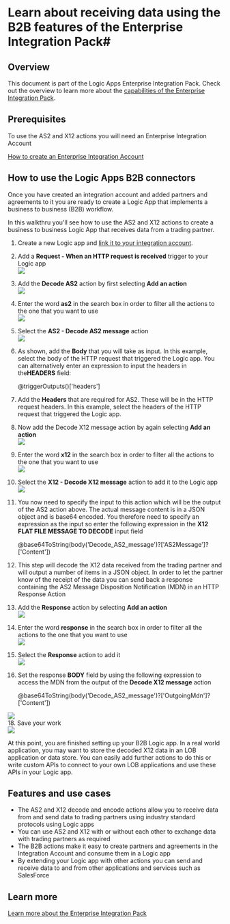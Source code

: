 <properties 
    pageTitle="Creating B2B solutions with Enterprise Integration Pack | Microsoft Azure App Service | Microsoft Azure" 
    description="Learn about receiving data using the B2B features of the Enterprise Integration Pack" 
    services="logic-apps" 
    documentationCenter=".net,nodejs,java"
    authors="msftman" 
    manager="erikre" 
    editor="cgronlun"/>

<tags 
    ms.service="logic-apps" 
    ms.workload="integration" 
    ms.tgt_pltfrm="na" 
    ms.devlang="na" 
    ms.topic="article" 
    ms.date="07/08/2016" 
    ms.author="deonhe"/>

# <a name="learn-about-receiving-data-using-the-b2b-features-of-the-enterprise-integration-pack"></a>Learn about receiving data using the B2B features of the Enterprise Integration Pack#

## <a name="overview"></a>Overview ##

This document is part of the Logic Apps Enterprise Integration Pack. Check out the overview to learn more about the [capabilities of the Enterprise Integration Pack](./app-service-logic-enterprise-integration-overview.md).

## <a name="prerequisites"></a>Prerequisites ##

To use the AS2 and X12 actions you will need an Enterprise Integration Account

[How to create an Enterprise Integration Account](./app-service-logic-enterprise-integration-accounts.md)

## <a name="how-to-use-the-logic-apps-b2b-connectors"></a>How to use the Logic Apps B2B connectors ##

Once you have created an integration account and added partners and agreements to it you are ready to create a Logic App that implements a business to business (B2B) workflow.

In this walkthru you'll see how to use the AS2 and X12 actions to create a business to business Logic App that receives data from a trading partner.

1. Create a new Logic app and [link it to your integration account](./app-service-logic-enterprise-integration-accounts.md).  
2. Add a **Request - When an HTTP request is received** trigger to your Logic app  
![](./media/app-service-logic-enterprise-integration-b2b/flatfile-1.png)  
3. Add the **Decode AS2** action by first selecting **Add an action**  
![](./media/app-service-logic-enterprise-integration-b2b/transform-2.png)  
4. Enter the word **as2** in the search box in order to filter all the actions to the one that you want to use  
![](./media/app-service-logic-enterprise-integration-b2b/b2b-5.png)  
6. Select the **AS2 - Decode AS2 message** action  
![](./media/app-service-logic-enterprise-integration-b2b/b2b-6.png)  
7. As shown, add the **Body** that you will take as input. In this example, select the body of the HTTP request that triggered the Logic app. You can alternatively enter an expression to input the headers in the**HEADERS** field:

    @triggerOutputs()['headers']

8. Add the **Headers** that are required for AS2. These will be in the HTTP request headers. In this example, select the headers of the HTTP request that triggered the Logic app.
9. Now add the Decode X12 message action by again selecting **Add an action**  
![](./media/app-service-logic-enterprise-integration-b2b/b2b-9.png)   
10. Enter the word **x12** in the search box in order to filter all the actions to the one that you want to use  
![](./media/app-service-logic-enterprise-integration-b2b/b2b-10.png)  
11. Select the **X12 - Decode X12 message** action to add it to the Logic app  
![](./media/app-service-logic-enterprise-integration-b2b/b2b-as2message.png)  
12. You now need to specify the input to this action which will be the output of the AS2 action above. The actual message content is in a JSON object and is base64 encoded. You therefore need to specify an expression as the input so enter the following expression in the **X12 FLAT FILE MESSAGE TO DECODE** input field  

    @base64ToString(body('Decode_AS2_message')?['AS2Message']?['Content'])  

13. This step will decode the X12 data received from the trading partner and will output a number of items in a JSON object. In order to let the partner know of the receipt of the data you can send back a response containing the AS2 Message Disposition Notification (MDN) in an HTTP Response Action  
14. Add the **Response** action by selecting **Add an action**   
![](./media/app-service-logic-enterprise-integration-b2b/b2b-14.png)  
15. Enter the word **response** in the search box in order to filter all the actions to the one that you want to use  
![](./media/app-service-logic-enterprise-integration-b2b/b2b-15.png)  
16. Select the **Response** action to add it  
![](./media/app-service-logic-enterprise-integration-b2b/b2b-16.png)  
17. Set the response **BODY** field by using the following expression to access the MDN from the output of the **Decode X12 message** action  

    @base64ToString(body('Decode_AS2_message')?['OutgoingMdn']?['Content'])  

![](./media/app-service-logic-enterprise-integration-b2b/b2b-17.png)  
18. Save your work  
![](./media/app-service-logic-enterprise-integration-b2b/transform-5.png)  

At this point, you are finished setting up your B2B Logic app. In a real world application, you may want to store the decoded X12 data in an LOB application or data store. You can easily add further actions to do this or write custom APIs to connect to your own LOB applications and use these APIs in your Logic app.

## <a name="features-and-use-cases"></a>Features and use cases ##

- The AS2 and X12 decode and encode actions allow you to receive data from and send data to trading partners using industry standard protocols using Logic apps  
- You can use AS2 and X12 with or without each other to exchange data with trading partners as required
- The B2B actions make it easy to create partners and agreements in the Integration Account and consume them in a Logic app  
- By extending your Logic app with other actions you can send and receive data to and from other applications and services such as SalesForce  

## <a name="learn-more"></a>Learn more ##

[Learn more about the Enterprise Integration Pack](./app-service-logic-enterprise-integration-overview.md)  